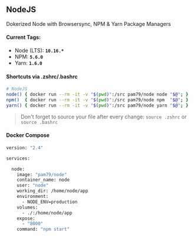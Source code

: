 ## **NodeJS**
Dokerized Node with Browsersync, NPM & Yarn Package Managers

#### Current Tags:

  - Node (LTS): **`10.16.*`**
  - NPM:  **`5.6.0`**
  - Yarn: **`1.6.0`**

#### Shortcuts via .zshrc/.bashrc

```bash
# NodeJS
node() { docker run --rm -it -v "$(pwd)":/src pam79/node node "$@"; }
npm()  { docker run --rm -it -v "$(pwd)":/src pam79/node npm  "$@"; }
yarn() { docker run --rm -it -v "$(pwd)":/src pam79/node yarn "$@"; }
```

> Don't forget to source your file after every change: `source .zshrc` or `source .bashrc`

#### Docker Compose

```bash
version: "2.4"

services:

  node:
    image: "pam79/node"
    container_name: node
    user: "node"
    working_dir: /home/node/app
    environment:
      - NODE_ENV=production
    volumes:
      - ./:/home/node/app
    expose:
      - "8000"
    command: "npm start"
```

